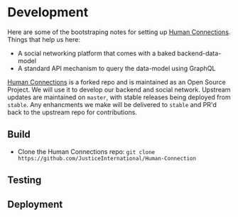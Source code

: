 # Development
Here are some of the bootstraping notes for setting up [Human Connections](https://github.com/JusticeInternational/Human-Connection).
Things that help us here:

- A social networking platform that comes with a baked backend-data-model
- A standard API mechanism to query the data-model using GraphQL

[Human Connections](https://github.com/JusticeInternational/Human-Connection) is a forked repo and is maintained as an Open Source Project. We will use it to develop our backend and social network. Upstream updates are maintained on `master`, with stable releases being deployed from `stable`. Any enhancments we make will be delivered to `stable` and PR'd back to the upstream repo for contributions.

## Build
- Clone the Human Connections repo: `git clone https://github.com/JusticeInternational/Human-Connection`

## Testing

## Deployment

